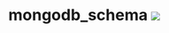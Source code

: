 # mongodb_schema [![][travis_img]][travis_url]

[travis_img]: https://travis-ci.org/durran/mongodb_schema.svg?branch=master
[travis_url]: https://travis-ci.org/durran/mongodb_schema
